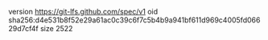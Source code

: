 version https://git-lfs.github.com/spec/v1
oid sha256:d4e531b8f52e29a61ac0c39c6f7c5b4b9a941bf611d969c4005fd06629d7cf4f
size 2522
